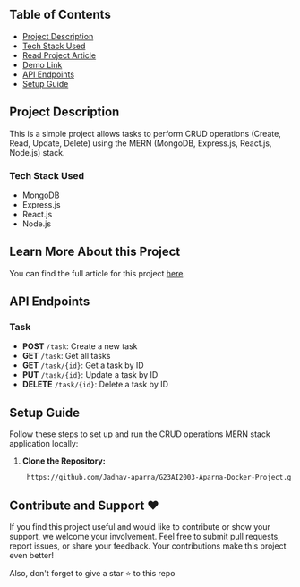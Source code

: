

## Table of Contents

- [Project Description](#dproject-description)
- [Tech Stack Used](#tech-stack-used)
- [Read Project Article](#learn-more-about-this-project)
- [Demo Link](#demo-link)
- [API Endpoints](#api-endpoints)
- [Setup Guide](#setup-guide)

## Project Description

This is a simple project allows tasks to perform CRUD operations (Create, Read, Update, Delete) using the MERN (MongoDB, Express.js, React.js, Node.js) stack. 


### Tech Stack Used

- MongoDB
- Express.js
- React.js
- Node.js


## Learn More About this Project

You can find the full article for this project [here](https://www.notion.com).


## API Endpoints

### Task

- **POST** `/task`: Create a new task
- **GET** `/task`: Get all tasks
- **GET** `/task/{id}`: Get a task by ID
- **PUT** `/task/{id}`: Update a task by ID
- **DELETE** `/task/{id}`: Delete a task by ID

## Setup Guide

Follow these steps to set up and run the CRUD operations MERN stack application locally:

1. **Clone the Repository:**

   ```bash 
	https://github.com/Jadhav-aparna/G23AI2003-Aparna-Docker-Project.git
   ```

## Contribute and Support ❤️

If you find this project useful and would like to contribute or show your support, we welcome your involvement. Feel free to submit pull requests, report issues, or share your feedback. Your contributions make this project even better!

Also, don't forget to give a star ⭐ to this repo